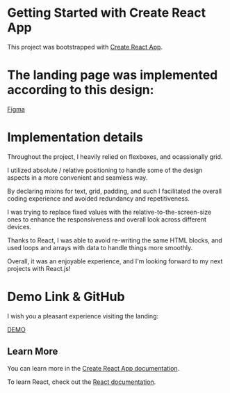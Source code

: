 # Getting Started with Create React App

This project was bootstrapped with [Create React App](https://github.com/facebook/create-react-app).

# The landing page was implemented according to this design:

[Figma](https://www.figma.com/file/50zgLU65Mcd3MisFHMfLfx/POTR-POTS_FE-students?node-id=1760%3A281)

# Implementation details

Throughout the project, I heavily relied on flexboxes, and ocassionally grid.

I utilized absolute / relative positioning to handle some of the design aspects in a more convenient and seamless way.

By declaring mixins for text, grid, padding, and such I facilitated the overall coding experience and avoided redundancy and repetitiveness.

I was trying to replace fixed values with the relative-to-the-screen-size ones to enhance the responsiveness and overall look across different devices.

Thanks to React, I was able to avoid re-writing the same HTML blocks, and used loops and arrays with data to handle things more smoothly.

Overall, it was an enjoyable experience, and I'm looking forward to my next projects with React.js!

# Demo Link & GitHub

I wish you a pleasant experience visiting the landing:

[DEMO]()

## Learn More

You can learn more in the [Create React App documentation](https://facebook.github.io/create-react-app/docs/getting-started).

To learn React, check out the [React documentation](https://reactjs.org/).
